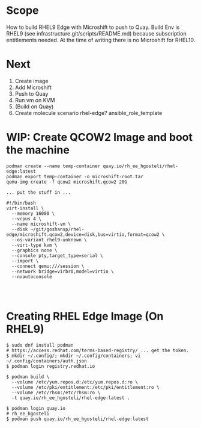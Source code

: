 # Scope
How to build RHEL9 Edge with Microshift to push to Quay. Build Env is RHEL9 (see infrastructure.git/scripts/README.md) because subscription entitlements needed. At the time of writing there is no Microshift for RHEL10.

# Next
1. Create image
1. Add Microshift
1. Push to Quay
1. Run vm on KVM
1. (Build on Quay)
1. Create molecule scenario rhel-edge? ansible_role_template


# WIP: Create QCOW2 Image and boot the machine
```
podman create --name temp-container quay.io/rh_ee_hgosteli/rhel-edge:latest
podman export temp-container -o microshift-root.tar
qemu-img create -f qcow2 microshift.qcow2 20G

... put the stuff in ...

#!/bin/bash
virt-install \
  --memory 16000 \
  --vcpus 4 \
  --name microshift-vm \
  --disk ~/git/goshansp/rhel-edge/microshift.qcow2,device=disk,bus=virtio,format=qcow2 \
  --os-variant rhel9-unknown \
  --virt-type kvm \
  --graphics none \
  --console pty,target_type=serial \
  --import \
  --connect qemu:///session \
  --network bridge=virbr0,model=virtio \
  --noautoconsole




```


# Creating RHEL Edge Image (On RHEL9)
```
$ sudo dnf install podman
# https://access.redhat.com/terms-based-registry/ ... get the token.
$ mkdir ~/.config/; mkdir ~/.config/containers; vi ~/.config/containers/auth.json
$ podman login registry.redhat.io

$ podman build \
  --volume /etc/yum.repos.d:/etc/yum.repos.d:ro \
  --volume /etc/pki/entitlement:/etc/pki/entitlement:ro \
  --volume /etc/rhsm:/etc/rhsm:ro \
  -t quay.io/rh_ee_hgosteli/rhel-edge:latest .

$ podman login quay.io
# rh_ee_hgosteli
$ podman push quay.io/rh_ee_hgosteli/rhel-edge:latest
```
